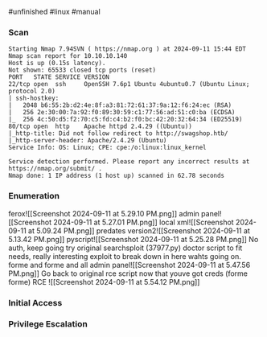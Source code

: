 #unfinished #linux #manual 
### Scan
```
Starting Nmap 7.94SVN ( https://nmap.org ) at 2024-09-11 15:44 EDT
Nmap scan report for 10.10.10.140
Host is up (0.15s latency).
Not shown: 65533 closed tcp ports (reset)
PORT   STATE SERVICE VERSION
22/tcp open  ssh     OpenSSH 7.6p1 Ubuntu 4ubuntu0.7 (Ubuntu Linux; protocol 2.0)
| ssh-hostkey: 
|   2048 b6:55:2b:d2:4e:8f:a3:81:72:61:37:9a:12:f6:24:ec (RSA)
|   256 2e:30:00:7a:92:f0:89:30:59:c1:77:56:ad:51:c0:ba (ECDSA)
|_  256 4c:50:d5:f2:70:c5:fd:c4:b2:f0:bc:42:20:32:64:34 (ED25519)
80/tcp open  http    Apache httpd 2.4.29 ((Ubuntu))
|_http-title: Did not follow redirect to http://swagshop.htb/
|_http-server-header: Apache/2.4.29 (Ubuntu)
Service Info: OS: Linux; CPE: cpe:/o:linux:linux_kernel

Service detection performed. Please report any incorrect results at https://nmap.org/submit/ .
Nmap done: 1 IP address (1 host up) scanned in 62.78 seconds
```
### Enumeration

ferox![[Screenshot 2024-09-11 at 5.29.10 PM.png]]
admin panel![[Screenshot 2024-09-11 at 5.27.01 PM.png]]
local xml![[Screenshot 2024-09-11 at 5.09.24 PM.png]]
predates version2![[Screenshot 2024-09-11 at 5.13.42 PM.png]]
pyscript![[Screenshot 2024-09-11 at 5.25.28 PM.png]]
No auth, keep going
try original searchsploit (37977.py)
doctor script to fit needs, really interesting exploit to break down in here wahts going on. forme and forme and all
admin panel![[Screenshot 2024-09-11 at 5.47.56 PM.png]]
Go back to original rce script now that youve got creds (forme forme)
RCE ![[Screenshot 2024-09-11 at 5.54.12 PM.png]]



### Initial Access
### Privilege Escalation
###